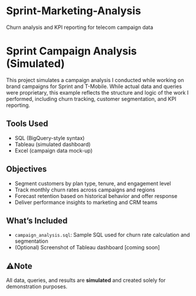 # Sprint-Marketing-Analysis
Churn analysis and KPI reporting for telecom campaign data

# Sprint Campaign Analysis (Simulated)

This project simulates a campaign analysis I conducted while working on brand campaigns for Sprint and T-Mobile. While actual data and queries were proprietary, this example reflects the structure and logic of the work I performed, including churn tracking, customer segmentation, and KPI reporting.

## Tools Used
- SQL (BigQuery-style syntax)
- Tableau (simulated dashboard)
- Excel (campaign data mock-up)

## Objectives
- Segment customers by plan type, tenure, and engagement level
- Track monthly churn rates across campaigns and regions
- Forecast retention based on historical behavior and offer response
- Deliver performance insights to marketing and CRM teams

## What’s Included
- `campaign_analysis.sql`: Sample SQL used for churn rate calculation and segmentation
- (Optional) Screenshot of Tableau dashboard [coming soon]

## ⚠Note
All data, queries, and results are **simulated** and created solely for demonstration purposes.
